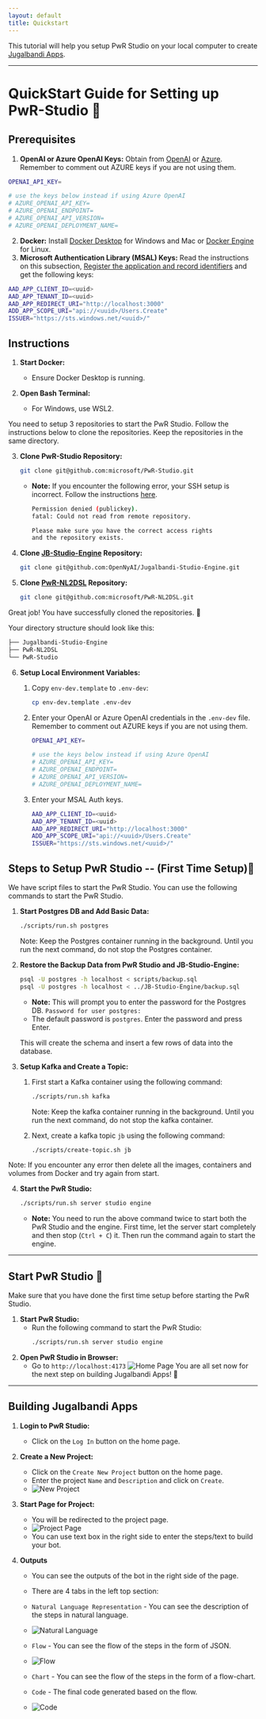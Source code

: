 ```yaml
---
layout: default
title: Quickstart
---
```


This tutorial will help you setup PwR Studio on your local computer to create [Jugalbandi Apps](https://github.com/OpenNyAI/Jugalbandi-Studio-Engine).

---

# QuickStart Guide for Setting up PwR-Studio 🎉

## Prerequisites

1. **OpenAI or Azure OpenAI Keys:** Obtain from [OpenAI](https://beta.openai.com/signup/) or [Azure](https://portal.azure.com/). Remember to comment out AZURE keys if you are not using them.
```bash
OPENAI_API_KEY=

# use the keys below instead if using Azure OpenAI
# AZURE_OPENAI_API_KEY=
# AZURE_OPENAI_ENDPOINT=
# AZURE_OPENAI_API_VERSION=
# AZURE_OPENAI_DEPLOYMENT_NAME=
```
2. **Docker:** Install [Docker Desktop](https://www.docker.com/products/docker-desktop) for Windows and Mac or [Docker Engine](https://docs.docker.com/engine/install/) for Linux.
3. **Microsoft Authentication Library (MSAL) Keys:** Read the instructions on this subsection, [Register the application and record identifiers](https://learn.microsoft.com/en-us/entra/identity-platform/quickstart-single-page-app-react-sign-in#register-the-application-and-record-identifiers) and get the following keys:
```bash
AAD_APP_CLIENT_ID=<uuid>
AAD_APP_TENANT_ID=<uuid>
AAD_APP_REDIRECT_URI="http://localhost:3000"
ADD_APP_SCOPE_URI="api://<uuid>/Users.Create"
ISSUER="https://sts.windows.net/<uuid>/"
```

## Instructions

1. **Start Docker:**
   - Ensure Docker Desktop is running.

2. **Open Bash Terminal:**
   - For Windows, use WSL2.

You need to setup 3 repositories to start the PwR Studio. Follow the instructions below to clone the repositories. Keep the repositories in the same directory.

3. **Clone PwR-Studio Repository:**
   ```bash
   git clone git@github.com:microsoft/PwR-Studio.git
   ```
   - **Note:** If you encounter the following error, your SSH setup is incorrect. Follow the instructions [here](https://docs.github.com/en/github/authenticating-to-github/connecting-to-github-with-ssh).

     ```bash
     Permission denied (publickey).
     fatal: Could not read from remote repository.

     Please make sure you have the correct access rights
     and the repository exists.
     ```

4. **Clone [JB-Studio-Engine](https://github.com/OpenNyAI/Jugalbandi-Studio-Engine) Repository:**
   ```bash
   git clone git@github.com:OpenNyAI/Jugalbandi-Studio-Engine.git
   ```


5. **Clone [PwR-NL2DSL](https://github.com/microsoft/PwR-NL2DSL) Repository:**
   ```bash
   git clone git@github.com:microsoft/PwR-NL2DSL.git
   ```

Great job! You have successfully cloned the repositories. 🎉

Your directory structure should look like this:
   ```bash
   ├── Jugalbandi-Studio-Engine
   ├── PwR-NL2DSL
   └── PwR-Studio
   ```

6. **Setup Local Environment Variables:**
   1. Copy `env-dev.template` to `.env-dev`:
      ```bash
      cp env-dev.template .env-dev
      ```
   2. Enter your OpenAI or Azure OpenAI credentials in the `.env-dev` file. Remember to comment out AZURE keys if you are not using them.

      ```bash
      OPENAI_API_KEY=

      # use the keys below instead if using Azure OpenAI
      # AZURE_OPENAI_API_KEY=
      # AZURE_OPENAI_ENDPOINT=
      # AZURE_OPENAI_API_VERSION=
      # AZURE_OPENAI_DEPLOYMENT_NAME=
      ```

   3. Enter your MSAL Auth keys.

      ```bash
      AAD_APP_CLIENT_ID=<uuid>
      AAD_APP_TENANT_ID=<uuid>
      AAD_APP_REDIRECT_URI="http://localhost:3000"
      ADD_APP_SCOPE_URI="api://<uuid>/Users.Create"
      ISSUER="https://sts.windows.net/<uuid>/"
      ```


## Steps to Setup PwR Studio -- (First Time Setup)🚀

We have script files to start the PwR Studio. You can use the following commands to start the PwR Studio.

1. **Start Postgres DB and Add Basic Data:**
   ```bash
   ./scripts/run.sh postgres
   ```
   Note: Keep the Postgres container running in the background. Until you run the next command, do not stop the Postgres container.

2. **Restore the Backup Data from PwR Studio and JB-Studio-Engine:**
   ```bash
   psql -U postgres -h localhost < scripts/backup.sql
   psql -U postgres -h localhost < ../JB-Studio-Engine/backup.sql
   ```
   - **Note:** This will prompt you to enter the password for the Postgres DB.
      ```Password for user postgres: ``` 
   - The default password is `postgres`. Enter the password and press Enter.

   This will create the schema and insert a few rows of data into the database.

3. **Setup Kafka and Create a Topic:**
   1. First start a Kafka container using the following command:
      ```bash
      ./scripts/run.sh kafka
      ```
      Note: Keep the kafka container running in the background. Until you run the next command, do not stop the kafka container.

   2. Next, create a kafka topic `jb` using the following command:
      ```bash
      ./scripts/create-topic.sh jb
      ```
Note: If you encounter any error then delete all the images, containers and volumes from Docker and try again from start.

4. **Start the PwR Studio:**
   ```bash
   ./scripts/run.sh server studio engine
   ```
   - **Note:** You need to run the above command twice to start both the PwR Studio and the engine. First time, let the server start completely and then stop (`Ctrl + C`) it. Then run the command again to start the engine.

---
## Start PwR Studio 🚀
Make sure that you have done the first time setup before starting the PwR Studio.
1. **Start PwR Studio:**
   - Run the following command to start the PwR Studio:
     ```bash
     ./scripts/run.sh server studio engine
     ```
2. **Open PwR Studio in Browser:**
   - Go to `http://localhost:4173`
   ![Home Page](../assets/home_page.png)
   You are all set now for the next step on building Jugalbandi Apps! 🎉
---

## Building Jugalbandi Apps

1. **Login to PwR Studio:**
   - Click on the `Log In` button on the home page.

2. **Create a New Project:**
   - Click on the `Create New Project` button on the home page.
   - Enter the project `Name` and `Description` and click on `Create`.
   - ![New Project](../assets/create_project.png)

3. **Start Page for Project:**
   - You will be redirected to the project page.
   - ![Project Page](../assets/start_page.png)
   - You can use text box in the right side to enter the steps/text to build your bot.

4. **Outputs**
   - You can see the outputs of the bot in the right side of the page.
   - There are 4 tabs in the left top section:
   
      <!-- <img src="../assets/menu.png" alt="Menu" width="20" /> -->
   - `Natural Language Representation` - You can see the description of the steps in natural language.
   - ![Natural Language](../assets/output.png)
   - `Flow` - You can see the flow of the steps in the form of JSON.
   - ![Flow](../assets/dsl.png)
   - `Chart` - You can see the flow of the steps in the form of a flow-chart.
   - `Code` - The final code generated based on the flow.
   - ![Code](../assets/code.png)

  
